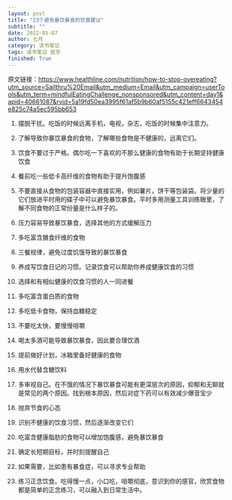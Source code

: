 ```yaml
---
layout: post
title: "23个避免暴饮暴食的饮食建议"
subtitle: ""
date: 2022-05-07
author: 七月
category: 读书笔记
tags: 读书笔记 医学
finished: True
---
```


原文链接：https://www.healthline.com/nutrition/how-to-stop-overeating?utm_source=Sailthru%20Email&utm_medium=Email&utm_campaign=userTools&utm_term=mindfulEatingChallenge_nonsponsored&utm_content=day1&apid=40661087&rvid=5a19fd50ea3995f61af5b9b60af5155c421eff6643454e825c74a5ec595bb653

1. 摆脱干扰。吃饭的时候远离手机，电视，杂志，吃饭的时候集中注意力。
2. 了解导致你暴饮暴食的食物，了解哪些食物是不健康的，远离它们。

3. 饮食不要过于严格。偶尔吃一下喜欢的不那么健康的食物有助于长期坚持健康饮食
4. 餐前吃一些低卡高纤维的食物有助于提升饱腹感
5. 不要直接从食物的包装容器中直接实用，例如薯片，饼干等包装袋。将少量的它们放进平时用的碟子中可以避免暴饮暴食。平时多用测量工具训练眼里，了解不同食物的正常份量是什么样子的。
6. 压力容易导致暴饮暴食，选择其他的方式缓解压力
7. 多吃富含膳食纤维的食物
8. 三餐规律，避免过度饥饿导致的暴饮暴食
9. 养成写饮食日记的习惯。记录饮食可以帮助你养成健康饮食的习惯
10. 选择和有相似健康的饮食习惯的人一同进餐
11. 多吃富含蛋白质的食物
12. 多吃低卡食物，保持血糖稳定
13. 不要吃太快，要慢慢咀嚼
14. 喝太多酒可能导致暴饮暴食，因此要合理饮酒
15. 提前做好计划，冰箱里备好健康的食物
16. 用水代替含糖饮料
17. 多审视自己。在不饿的情况下暴饮暴食可能有更深层次的原因，抑郁和无聊就是常见的两个原因。找到根本原因，然后对症下药可以有效减少爆音宝少
18. 抛弃节食的心态
19. 识别不健康的饮食习惯，然后逐渐改变它们
20. 吃富含健康脂肪的食物可以增加饱腹感，避免暴饮暴食
21. 确定长短期目标，并时刻提醒自己
22. 如果需要，比如患有暴食症，可以寻求专业帮助
23. 练习正念饮食。吃得慢一点，小口吃，咀嚼彻底，意识到你的感官，欣赏食物都是简单的正念练习，可以融入到日常生活中。